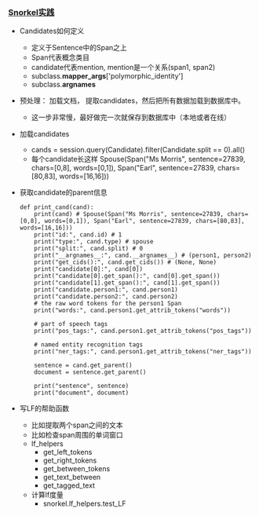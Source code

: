 ### [Snorkel实践](https://github.com/liangjin2007/data_liangjin/blob/master/Snorkel.png?raw=true)

- Candidates如何定义
  - 定义于Sentence中的Span之上
  - Span代表概念类目
  - candidate代表mention, mention是一个关系(span1, span2)
  - subclass.__mapper_args__['polymorphic_identity']
  - subclass.__argnames__
  
- 预处理：
加载文档， 提取candidates，然后把所有数据加载到数据库中。
  - 这一步非常慢，最好做完一次就保存到数据库中（本地或者在线）
  
- 加载candidates
  - cands = session.query(Candidate).filter(Candidate.split == 0).all()
  - 每个candidate长这样 Spouse(Span("Ms Morris", sentence=27839, chars=[0,8], words=[0,1]), Span("Earl", sentence=27839, chars=[80,83], words=[16,16]))

- 获取candidate的parent信息
  ```
  def print_cand(cand):
      print(cand) # Spouse(Span("Ms Morris", sentence=27839, chars=[0,8], words=[0,1]), Span("Earl", sentence=27839, chars=[80,83], words=[16,16]))
      print("id:", cand.id) # 1
      print("type:", cand.type) # spouse
      print("split:", cand.split) # 0
      print("__argnames__:", cand.__argnames__) # (person1, person2)
      print("get_cids():", cand.get_cids()) # (None, None)
      print("candidate[0]:", cand[0])
      print("candidate[0].get_span():", cand[0].get_span())
      print("candidate[1].get_span():", cand[1].get_span())
      print("candidate.person1:", cand.person1)
      print("candidate.person2:", cand.person2)
      # the raw word tokens for the person1 Span
      print("words:", cand.person1.get_attrib_tokens("words"))

      # part of speech tags
      print("pos_tags:", cand.person1.get_attrib_tokens("pos_tags"))

      # named entity recognition tags
      print("ner_tags:", cand.person1.get_attrib_tokens("ner_tags"))

      sentence = cand.get_parent()
      document = sentence.get_parent()

      print("sentence", sentence)
      print("document", document)
  ```

- 写LF的帮助函数
  - 比如提取两个span之间的文本
  - 比如检查span周围的单词窗口
  - lf_helpers
    - get_left_tokens
    - get_right_tokens
    - get_between_tokens
    - get_text_between
    - get_tagged_text
  - 计算lf度量
    - snorkel.lf_helpers.test_LF
  





